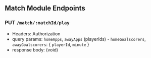 ## Match Module Endpoints


### PUT `/match/:matchId/play`

* Headers: Authorization
* query params: `homeApps`, `awayApps` (playerIds) - `homeGoalscorers`, `awayGoalscorers`: { `playerId`, `minute` }
* response body: (void)